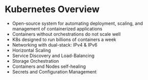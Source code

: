 # Kubernetes Overview

* Open-source system for automating deployment, scaling, and management of containerized applications
* Containers without orchestrations do not scale well
* K8s designed to run billions of containers a week
* Networking with dual-stack: IPv4 & IPv6
* Horizontal Scaling
* Service Discovery and Load-Balancing
* Storage Orchestration
* Containers and Nodes self-healing
* Secrets and Configuration Management



